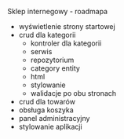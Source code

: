 Sklep internegowy - roadmapa
- wyświetlenie strony startowej
- crud dla kategorii
    - kontroler dla kategorii
    - serwis
    - repozytorium
    - category entity
    - html
    - stylowanie
    - walidacje po obu stronach
- crud dla towarów
- obsługa koszyka
- panel administracyjny
- stylowanie aplikacji